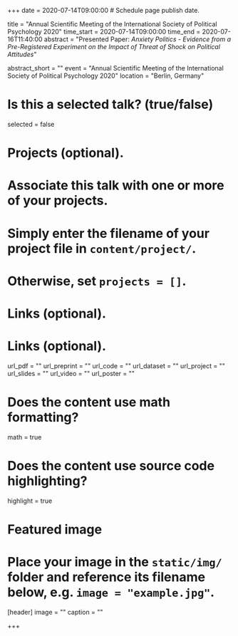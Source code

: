 +++
date = 2020-07-14T09:00:00  # Schedule page publish date.

title = "Annual Scientific Meeting of the International Society of Political Psychology 2020"
time_start = 2020-07-14T09:00:00
time_end = 2020-07-16T11:40:00
abstract = "Presented Paper: *Anxiety Politics - Evidence from a Pre-Registered Experiment on the Impact of Threat of Shock on Political Attitudes*"

abstract_short = ""
event = "Annual Scientific Meeting of the International Society of Political Psychology 2020"
location = "Berlin, Germany"

# Is this a selected talk? (true/false)
selected = false

# Projects (optional).
#   Associate this talk with one or more of your projects.
#   Simply enter the filename of your project file in `content/project/`.
#   Otherwise, set `projects = []`.


# Links (optional).

# Links (optional).
url_pdf = ""
url_preprint = ""
url_code = ""
url_dataset = ""
url_project = ""
url_slides = ""
url_video = ""
url_poster = ""


# Does the content use math formatting?
math = true

# Does the content use source code highlighting?
highlight = true

# Featured image
# Place your image in the `static/img/` folder and reference its filename below, e.g. `image = "example.jpg"`.
[header]
image = ""
caption = ""

+++
